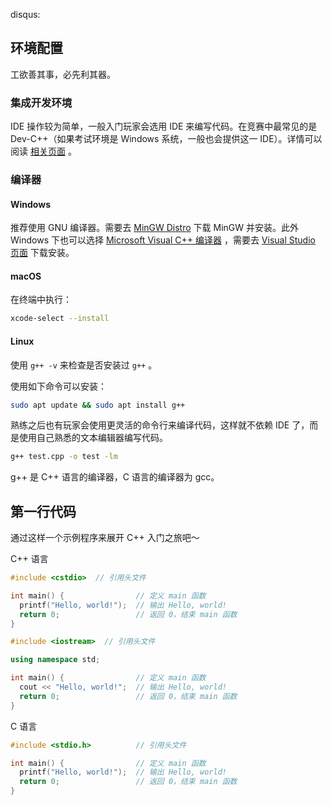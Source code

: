 disqus:

## 环境配置

工欲善其事，必先利其器。

### 集成开发环境

IDE 操作较为简单，一般入门玩家会选用 IDE 来编写代码。在竞赛中最常见的是 Dev-C++（如果考试环境是 Windows 系统，一般也会提供这一 IDE）。详情可以阅读 [相关页面](/intro/editor/devcpp) 。

### 编译器

#### Windows

推荐使用 GNU 编译器。需要去 [MinGW Distro](https://nuwen.net/mingw.html) 下载 MinGW 并安装。此外 Windows 下也可以选择 [Microsoft Visual C++ 编译器](https://docs.microsoft.com/en-us/cpp/build/projects-and-build-systems-cpp) ，需要去 [Visual Studio 页面](https://visualstudio.microsoft.com/downloads/#build-tools-for-visual-studio-2019) 下载安装。

#### macOS

在终端中执行：

```bash
xcode-select --install
```

#### Linux

使用 `g++ -v` 来检查是否安装过 `g++` 。

使用如下命令可以安装：

```bash
sudo apt update && sudo apt install g++
```

熟练之后也有玩家会使用更灵活的命令行来编译代码，这样就不依赖 IDE 了，而是使用自己熟悉的文本编辑器编写代码。

```bash
g++ test.cpp -o test -lm
```

g++ 是 C++ 语言的编译器，C 语言的编译器为 gcc。

## 第一行代码

通过这样一个示例程序来展开 C++ 入门之旅吧～

C++ 语言

```c++
#include <cstdio>  // 引用头文件

int main() {                // 定义 main 函数
  printf("Hello, world!");  // 输出 Hello, world!
  return 0;                 // 返回 0，结束 main 函数
}
```

```c++
#include <iostream>  // 引用头文件

using namespace std;

int main() {                // 定义 main 函数
  cout << "Hello, world!";  // 输出 Hello, world!
  return 0;                 // 返回 0，结束 main 函数
}
```

C 语言

```c
#include <stdio.h>          // 引用头文件

int main() {                // 定义 main 函数
  printf("Hello, world!");  // 输出 Hello, world!
  return 0;                 // 返回 0，结束 main 函数
}
```
